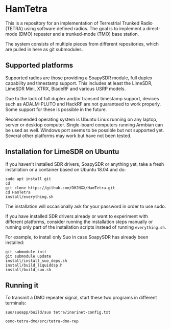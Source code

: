 # HamTetra

This is a repository for an implementation of Terrestrial Trunked Radio (TETRA) using software defined radios. The goal is to implement a direct-mode (DMO) repeater and a trunked-mode (TMO) base station.

The system consists of multiple pieces from different repositories, which are pulled in here as git submodules.


## Supported platforms

Supported radios are those providing a SoapySDR module, full duplex capability and timestamp support. This includes at least the LimeSDR, LimeSDR Mini, XTRX, BladeRF and various USRP models.

Due to the lack of full duplex and/or transmit timestamp support, devices such as ADALM-PLUTO and HackRF are not guaranteed to work properly. Some support for these is possible in the future.

Recommended operating system is Ubuntu Linux running on any laptop, server or desktop computer. Single-board computers running Armbian can be used as well. Windows port seems to be possible but not supported yet. Several other platforms may work but have not been tested.


## Installation for LimeSDR on Ubuntu

If you haven't installed SDR drivers, SoapySDR or anything yet,
take a fresh installation or a container based on Ubuntu 18.04 and do:

    sudo apt install git
    cd
    git clone https://github.com/OH2NXX/HamTetra.git
    cd HamTetra
    install/everything.sh

The installation will occasionally ask for your password in order to use sudo.

If you have installed SDR drivers already or want to experiment with different
platforms, consider running the installation steps manually or running only
part of the installation scripts instead of running `everything.sh`.

For example, to install only Suo in case SoapySDR has already been installed:

    git submodule init
    git submodule update
    install/install_suo_deps.sh
    install/build_liquiddsp.h
    install/build_suo.sh


## Running it

To transmit a DMO repeater signal, start these two programs in different
terminals:

    suo/suoapp/build/suo tetra/inarinet-config.txt

    osmo-tetra-dmo/src/tetra-dmo-rep
